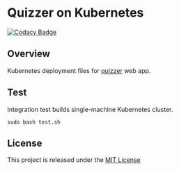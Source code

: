 # Quizzer on Kubernetes
[![Codacy Badge](https://api.codacy.com/project/badge/Grade/4fd608e05ba54914bba2467296223799)](https://www.codacy.com/app/nmuzychuk/quizzer-kubernetes)

## Overview
Kubernetes deployment files for [quizzer](https://github.com/nmuzychuk/quizzer) web app.

## Test
Integration test builds single-machine Kubernetes cluster.

```
sudo bash test.sh
```

## License
This project is released under the [MIT License](LICENSE)
